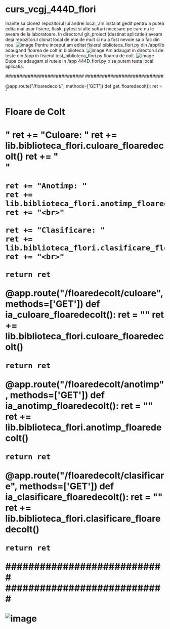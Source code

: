 # curs_vcgj_444D_flori
Inainte sa clonez repozitorul lui andrei local, am instalat gedit pentru a putea edita mai usor fisiere, flask, pytest si alte softuri necesare pe care nu le aveam de la laboratoare.
In directorul git_proiect (destinat aplicatiei) aveam deja repozitorul clonat local de mai de mult si nu a fost nevoie sa o fac din nou.
![image](https://github.com/andrei162/curs_vcgj_444D_flori/assets/92923136/26e5a823-da90-499d-9926-646deea9f9f3)
Pentru inceput am editat fisierul biblioteca_flori.py din /app/lib adaugand floarea de colt in biblioteca.
![image](https://github.com/andrei162/curs_vcgj_444D_flori/assets/92923136/ebdc9bb1-3067-447b-a006-07abc1a073c5)
Am adaugat in directorul de teste din /app in fisierul test_biblioteca_flori.py floarea de colt.
![image](https://github.com/andrei162/curs_vcgj_444D_flori/assets/92923136/36a4a79a-caa0-4b12-a7f3-98688ebab9c3)
Dupa ce adaugam si rutele in /app 444D_flori.py o sa putem testa local aplicatia.

############################
############################

@app.route("/floaredecolt/", methods=['GET'])
def get_floaredecolt():
    ret = "<h1>Floare de Colt<h1>"
    ret += "Culoare: "
    ret += lib.biblioteca_flori.culoare_floaredecolt()
    ret += "<br>"
    
    ret += "Anotimp: "
    ret += lib.biblioteca_flori.anotimp_floaredecolt()
    ret += "<br>"
    
    ret += "Clasificare: "
    ret += lib.biblioteca_flori.clasificare_floaredecolt()
    ret += "<br>"
    
    return ret
    
@app.route("/floaredecolt/culoare", methods=['GET'])
def ia_culoare_floaredecolt():
    ret = ""
    ret += lib.biblioteca_flori.culoare_floaredecolt()
    
    return ret
    
@app.route("/floaredecolt/anotimp", methods=['GET'])
def ia_anotimp_floaredecolt():
    ret = ""
    ret += lib.biblioteca_flori.anotimp_floaredecolt()
    
    return ret
    
@app.route("/floaredecolt/clasificare", methods=['GET'])
def ia_clasificare_floaredecolt():
    ret = ""
    ret += lib.biblioteca_flori.clasificare_floaredecolt()
    
    return ret

############################
############################
  
 
![image](https://github.com/andrei162/curs_vcgj_444D_flori/assets/92923136/ed57581e-4f7e-4f3b-86ec-77c9f72380f7)
